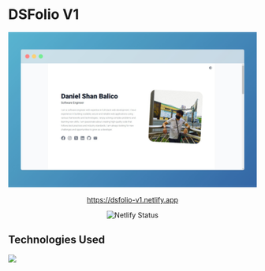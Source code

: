
# DSFolio V1

<center>
    <img src="/public/cover.jpeg" alt="Reactfolio" />
</center>

<center>

https://dsfolio-v1.netlify.app

<img  src="https://api.netlify.com/api/v1/badges/17df56e3-143c-484d-a3c3-e1fb35a734dd/deploy-status"  alt="Netlify Status"/>

</center>

## Technologies Used
<img  src="https://skillicons.dev/icons?i=html,css,react,tailwind,netlify&perline=7"/>

